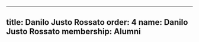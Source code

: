 ---
  title: Danilo Justo Rossato
  order: 4
  name: Danilo Justo Rossato
  membership: Alumni
  ---
  